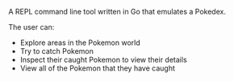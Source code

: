 A REPL command line tool written in Go that emulates a Pokedex.

The user can:

- Explore areas in the Pokemon world
- Try to catch Pokemon
- Inspect their caught Pokemon to view their details
- View all of the Pokemon that they have caught

